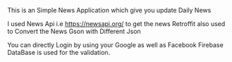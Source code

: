 This is an Simple News Application which give you update Daily News 

I used News Api i.e https://newsapi.org/ to get the news 
Retroffit also used to Convert the News Gson with Different Json 

You can directly Login by using your Google as well as Facebook
Firebase DataBase is used for the validation. 
